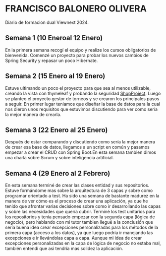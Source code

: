# FRANCISCO BALONERO OLIVERA

Diario de formacion dual Viewnext 2024.

## Semana 1 (10 Eneroal 12 Enero)
En la primera semana recogí el equipo y realize los cursos obligatorios de bienvenida. Comenzé un proyecto para probar los nuevos cambios de Spring Security y repasar un poco Hibernate.

## Semana 2 (15 Enero al 19 Enero)
Estuve ultimando un poco el proyecto para que sea al menos utilizable, creando la vista con thymeleaf y probando la seguridad [ShopProject](https://github.com/Francisco-B-O/ShopProject).
Luego se planteo el proyecto gestor de torneos y se crearon los principales pasos a seguir.
En primer lugar teniamos que diseñar la base de datos para la cual nos dieron unos requisitos que estuvimos discutiendo para ver como sería la mejor manera de crearla.

## Semana 3 (22 Enero al 25 Enero)
Después de estar comparando y discutiendo como sería la mejor manera de crear esa base de datos, llegamos a un script en común y pasamos empezar a crear el CRUD con Spring Boot.En esta semana tambien dimos una charla sobre Scrum y sobre inteligencia artificial.

## Semana 4 (29 Enero al 2 Febrero)
En esta semana terminé de crear las clases entidad y sus repositorios. Estuve formándome mas sobre la arquitectura de 3 capas y sobre como programar orientado a test. Ha sido una semana de bastante madurez en la manera de ver cómo es el proceso de crear una aplicación, ya que he tenido que afrontar varias decisiones sobre como ir desarrollando las capas y sobre las necesidades que quería cubrir. Terminé los test unitarios para los repositorios y tenía pensado empezar con la segunda capa (lógica de negocio), pero hablando con mi tutor tambien llegué a la conclusión que sería buena idea crear excepciones personalizadas para los métodos de la primera capa (acceso a los datos), ya que luego podría ir manejando las excepciones e ir llevándolas capa a capa. Aunque mi idea de crear excepciones personalizadas en la capa de lógica de negocio no estaba mal, también entendí que asi tendría mas solidez la aplicación.
